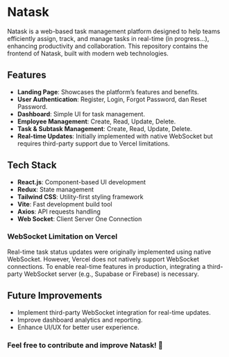 # Natask

Natask is a web-based task management platform designed to help teams efficiently assign, track, and manage tasks in real-time (in progress...), enhancing productivity and collaboration. This repository contains the frontend of Natask, built with modern web technologies.

## Features

- **Landing Page**: Showcases the platform’s features and benefits.
- **User Authentication**: Register, Login, Forgot Password, dan Reset Password.
- **Dashboard**: Simple UI for task management.
- **Employee Management**: Create, Read, Update, Delete.
- **Task & Subtask Management**: Create, Read, Update, Delete.
- **Real-time Updates**: Initially implemented with native WebSocket but requires third-party support due to Vercel limitations.

## Tech Stack

- **React.js**: Component-based UI development
- **Redux**: State management
- **Tailwind CSS**: Utility-first styling framework
- **Vite**: Fast development build tool
- **Axios**: API requests handling
- **Web Socket**: Client Server One Connection

### WebSocket Limitation on Vercel

Real-time task status updates were originally implemented using native WebSocket. However, Vercel does not natively support WebSocket connections. To enable real-time features in production, integrating a third-party WebSocket server (e.g., Supabase or Firebase) is necessary.

## Future Improvements

- Implement third-party WebSocket integration for real-time updates.
- Improve dashboard analytics and reporting.
- Enhance UI/UX for better user experience.

### Feel free to contribute and improve Natask! 🚀

